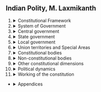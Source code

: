 ## Indian Polity, M. Laxmikanth
1.  <details>
    <summary>Constitutional Framework</summary>
    
    1.  <details>
        <summary>Historical Background</summary>
        
        1.  <details>
            <summary>The Company Rule (1773-1858)</summary>

            -   Regulating Act of 1773
            -   Pitt's India Act of 1784
            -   Charter Act of 1833
            -   Charter Act of 1853
            </details>
        2.  <details><summary>The Crown Rule (1858-1947)         </summary>
            
            -   Government of India Act of 1858
            -   Indian Councils Acts
                -   1861
                -   1892
                -   1909
            -   Government of India Act of 1919
            -   Government of India Act of 1935
            -   Indian Independence Act of 1947    
            </details>
        -   <details><summary>tables</summary>
            
            -   Table 1.1 Interim Government (1946)
            -   Table 1.2 First Cabinet of Free India (1947)   
            </details>
        </details>
    2.  <details><summary>Making of the Constitution</summary>
        
        1.  <details><summary>Demand for a Constituent Assembly</summary>
            
            </details>
        2.  <details><summary>Composition of the Constituent Assembly</summary>
            

            </details>
        3.  <details><summary>Working of the Constituent Assembly</summary>

            -   Objectives Resolution
            -   Changes by the Independence Act
            -   Other Functions Performed           
            </details>
        4.  <details><summary>Committees of the Constituent Assembly</summary>
            
            -   Major Committees
            -   Minor Committees
            -   Drafting Committee
            </details>
        5.  <details><summary>Enactment of the Constitution</summary>
            
            </details>
        6.  <details><summary>Enforcement of the Constitution</summary>
            
            </details>
        7.  <details><summary>Criticism of the Constituent Assembly</summary>
            
            </details>
        8.  <details><summary>Important Facts</summary>
            
            </details>
        -   <details><summary>tables</summary>
            
            -   Table 2.1 Allocation of seats in the Constituent Assembly of India (1946)
            -   Table 2.2 Results of the Elections to the Constituent Assembly (July-August
            1946)
            -   Table 2.3 Community-wise Representation in the Constituent Assembly
            (1946)
            -   Table 2.4 Statewise Membership of the Constituent Assembly of India as on
            December 31, 1947
            -   Table 2.5 Sessions of the Constituent Assembly at a Glance
            </details>   
        </details>
     
    
    3.  <details><summary>Salient Features of the Constitution</summary>
        
        1.  <details><summary>Introduction</summary>
            
            </details>
        8.  <details><summary>Salient Features of the Constitution</summary>
            
            1. Lengthiest Written Constitution
            2. Drawn From Various Sources
            3. Blend of Rigidity and Flexibility
            4. Federal System with Unitary Bias
            5. Parliamentary Form of Government
            6. Synthesis of Parliamentary Sovereignty and       Judicial Supremacy
            7. Integrated and Independent Judiciary
            8. Fundamental Rights
            9. Directive Principles of State Policy
            10. Fundamental Duties
            11. A Secular State
            12. Universal Adult Franchise
            13. Single Citizenship
            14. Independent Bodies
            15. Emergency Provisions
            16. Three-tier Government
            17. Co-operative Societies
            </details>
        8.  <details><summary>Criticism of the                      Constitution</summary>
            
            1. A Borrowed Constitution
            2. A Carbon Copy of the 1935 Act
            3. Un-Indian or Anti-Indian
            4. An Un-Gandhian Constitution
            5. Elephantine Size
            6. Paradise of the Lawyers
            </details>
        -   <details><summary>Tables</summary>
            
            -   Table 3.1 The Constitution of India at a Glance
            -   Table 3.2 Important Articles of the Constitution at a Glance
            -   Table 3.3 Schedules of the Constitution at a Glance
            -   Table 3.4 Sources of the Constitution at a Glance
            </details>                    
        </details>
    4.  <details><summary>Preamble of the Constitution</summary>
        
        1.  <details><summary>Text of the Preamble</summary>
            
            </details>
        8.  <details><summary>Ingredients of the Preamble</summary>
            
            </details>
        8.  <details><summary>Key Words in the Preamble</summary>
            
            1. Sovereign
            2. Socialist
            3. Secular
            4. Democratic
            5. Republic
            6. Justice
            7. Liberty
            8. Equality
            9. Fraternity
            </details>
        8.  <details><summary>Significance of the Preamble</summary>
            
            </details>
        8.  <details><summary>Preamble as Part of the Constitution</summary>
            
            </details>
        8.  <details><summary>Amendability of the Preamble</summary>
            
            </details>            
        -   <details><summary>Tables</summary>
            
            </details>                    
        </details>     
    5.  <details><summary>Union and its Territory</summary>
        
        1.  <details><summary>Union of States</summary>
            
            </details>
        8.  <details><summary>Parliament's Power to Reorganise the States</summary>
            
            </details>
        8.  <details><summary>Evolution of States and Union Territories</summary>
            
            -   Integration of Princely States
            -   Dhar Commission and JVP Committee
            -   Fazl Ali Commission
            -   <details><summary>New States and Union Territories Created After 1956</summary>

                1.  Maharashtra and Gujarat
                2.  Dadra and Nagar Haveli
                3.  Goa, Daman and Diu
                4.  Puducherry
                5.  Nagaland
                6.  Haryana, Chandigarh and Himachal Pradesh
                7.  Manipur, Tripura and Meghalaya
                8.  Sikkim
                9.  Mizoram, Arunachal Pradesh and Goa
                10. Chhattisgarh, Uttarakhand and Jharkhand
                11. Telangana 
                </details>
            -   Change of Names    
            </details>      
        -   <details><summary>Tables</summary>
            
            -   Table 5.1 Territory of India in 1950
            -   Table 5.2 Territory of India in 1956
            -   Table 5.3 Territory of India in 2014 (and upto 2016)
            -   Table 5.4 Articles Related to Union and its Territory at a Glance
            </details>                    
        </details>    
    6.  <details><summary>Citizenship</summary>
        
        1.  <details><summary>Meaning and Significance</summary>
            
            </details>
        8.  <details><summary>Constitutional Provisions</summary>
            
            </details>
        8.  <details><summary>Citizenship Act, 1955</summary>
            
            -   <details><summary>Acquisition of Citizenship</summary>

                1.  By Birth
                2.  By descent
                3.  By registration
                4.  By naturalisation
                5.  By Incorporation of Territory
                6. Special Provisions as to Citizenship of Persons Covered by the Assam Accord
                </details>
            -   <details><summary>Loss of Citizenship</summary>

                1. By Renunciation
                2. By Termination
                3. By Deprivation
                </details>    
            </details>
        8.  <details><summary>Single Citizenship</summary>
            
            </details>
        8.  <details><summary>Overseas Citizenship of India</summary>
            
            1.  Registration of Overseas Citizen of India Cardholder
            2.  Conferment of Rights on Overseas Citizen of India Cardholder
            3.  Renunciation of Overseas Citizen of India Card
            4.  Cancellation of Registration as Overseas Citizen of India Cardholder
            </details>            
        -   <details><summary>Tables</summary>
            
            -   Table 6.1 Comparing NRI, PIO and OCI Cardholder
            -   Table 6.2 Articles Related to Citizenship at a Glance
            -   Table 6.3 Citizenship Act (1955) at a Glance (As Amended Upto 2015)
            -   Table 6.4 Schedules of the Citizenship Act (1955) at a Glance
            </details>                    
        </details>
    7.  <details><summary>Fundamental Rights</summary>
        
        1.  <details><summary>Features of Fundamental Rights</summary>
            
            </details>
        2.  <details><summary>Definition of State</summary>
            
            </details>
        3.  <details><summary>Laws Inconsistent with Fundamental Rights</summary>
            
            </details>
        4.  <details><summary>Right to Equality</summary>
            
            1. Equality before Law and Equal Protection of Laws
                -   Rule of Law
                -   Exceptions to Equality
            2. Prohibition of Discrimination on Certain Grounds
                -   Creamy Layer
            3. Equality of Opportunity in Public Employment
                -   Mandal Commission and Aftermath
            4. Abolition of Untouchability
            5. Abolition of Titles      
            </details>
        5.  <details><summary>Right to Freedom</summary>
            
            1.  <details><summary>Protection of Six Rights</summary>

                1.  Right to freedom of speech and expression.
                2.  Right to assemble peaceably and without arms.
                3.  Right to form associations or unions or co-operative societies.10
                4.  Right to move freely throughout the territory of India.
                5.  Right to reside and settle in any part of the territory of India.
                6.  Right to practice any profession or to carry on any occupation, trade or
                business.
                </details>
            2.  <details><summary>Protection in Respect of Conviction for Offences</summary>

                1.  No ex-post-facto law
                2.  No double jeopardy
                3.  No self-incrimination 
                </details>
            3.  <details><summary>Protection of Life and Personal Liberty</summary>

                </details>
            4.  <details><summary>Right to Education</summary>

                </details>
            5.  <details><summary>Protection Against Arrest and Detention</summary>

                </details>                
            </details>
        6.  <details><summary>Right Against Exploitation</summary>
            
            1.  Prohibition of Traffic in Human Beings and Forced Labour
            2. Prohibition of Employment of Children in Factories, etc.
                -   Child Labour Amendment (2016)
                
            </details>
        7.  <details><summary>Right to Freedom of Religion</summary>
            
            1. Freedom of Conscience and Free Profession, Practice and Propagation of Religion
            2. Freedom to Manage Religious Affairs
            3. Freedom from Taxation for Promotion of a Religion
            4. Freedom from Attending Religious Instruction
            </details>
        8.  <details><summary>Cultural and Educational Rights</summary>
            
            1. Protection of Interests of Minorities
            2. Right of Minorities to Establish and Administer Educational Institutions
            </details>
        6.  <details><summary>Right to Constitutional Remedies</summary>
            
            </details>
        7.  <details><summary>Writs-Types and Scope</summary>
            
            -   Habeas Corpus
            -   Mandamus
            -   Prohibition
            -   Certiorari
            -   Quo-Warranto
            </details>
        8.  <details><summary>Armed Forces and Fundamental Rights</summary>
            
            </details>    
        6.  <details><summary>Martial Law and Fundamental Rights</summary>
            
            </details>
        7.  <details><summary>Effecting Certain Fundamental Rights</summary>
            
            </details>
        8.  <details><summary>Present Position of Right to Property</summary>
            
            </details>
        6.  <details><summary>Exceptions to Fundamental Rights</summary>
            
            1. Saving of Laws Providing for Acquisition of Estates, etc.
            2. Validation of Certain Acts and Regulations
            3. Saving of Laws Giving Effect to Certain Directive Principles
            </details>
        7.  <details><summary>Criticism of Fundamental Rights</summary>
            
            1. Excessive Limitations
            2. No Social and Economic Rights
            3. No Clarity
            4. No Permanency
            5. Suspension During Emergency
            6. Expensive Remedy
            7. Preventive Detention
            8. No Consistent Philosophy
            </details>
        8.  <details><summary>Significance of Fundamental Rights</summary>
            
            </details>
        8.  <details><summary>Rights Outside Part III</summary>
            
            </details>        
        -   <details><summary>Tables</summary>
            
            -   Table 7.1 Fundamental Rights at a Glance
            -   Table 7.2 Fundamental Rights (FR) of Foreigners
            -   Table 7.3 Martial Law Vs National Emergency
            -   Table 7.4 Articles Related to Fundamental Rights at a Glance
            </details>   
        </details>

    8.  <details><summary>Directive Principles of State Policy</summary>
        
        1.  <details><summary>Features of the Directive Principles</summary>
            
            </details>
        2.  <details><summary>Classification of the Directive Principles</summary>
            
            -   Socialistic Principles
            -   Gandhian Principles
            -   Liberal–Intellectual Principles
            </details>
        3.  <details><summary>New Directive Principles</summary>
            
            </details>
        4.  <details><summary>Sanction Behind Directive Principles</summary>
            
            </details>
        5.  <details><summary>Criticism of the Directive Principles</summary>
            
            1. No Legal Force
            2. Illogically Arranged
            3. Conservative
            4. Constitutional Conflict
            </details>
        6.  <details><summary>Utility of Directive Principles</summary>
            
            </details>
        7.  <details><summary>Conflict Between Fundamental Rights and Directive Principles</summary>
            
            </details>
        8.  <details><summary>Implementation of Directive Principles</summary>
            
            </details>
        9.  <details><summary>Directives Outside Part IV</summary>
            
            1. Claims of SCs and STs to Services
            2. Instruction in mother tongue
            3. Development of the Hindi Language
            </details>     
        -   <details><summary>Tables</summary>
            
            -   Table 8.1 Distinction Between Fundamental Rights and Directive Principles
            -   Table 8.2 Articles Related to Directive Principles of State Policy at a Glance
            </details>   
        </details>
    9.  <details><summary>Fundamental Duties</summary>
        
        1.  <details><summary>Swaran Singh Committee Recommendations</summary>
            
            </details>
        2.  <details><summary>List of Fundamental Duties</summary>
            
            </details>
        3.  <details><summary>Features of the Fundamental Duties</summary>
            
            </details>
        4.  <details><summary>Criticism of Fundamental Duties</summary>
            
            </details>
        5.  <details><summary>Significance of Fundamental Duties</summary>
            
            </details>
        6.  <details><summary>Verma Committee Observations</summary>
            
            </details>        
        -   <details><summary>tables</summary>
            
            </details>   
        </details>    
    10. <details><summary>Amendment of the Constitution</summary>
        
        1.  <details><summary>Procedure for Amendment</summary>
            
            </details>
        2.  <details><summary>Types of Amendments</summary>
            
            -   By Simple Majority of Parliament
            -   By Special Majority of Parliament
            -   By Special Majority of Parliament and Consent of States    
            </details>
        3.  <details><summary>Criticism of the Amendment Procedure</summary>
            
            </details>       
        -   <details><summary>tables</summary>
            
            </details>   
        </details>
    11. <details><summary>Basic Structure of the Constitution</summary>
        
        1.  <details><summary>Emergence of the Basic Structure</summary>
            
            </details>
        2.  <details><summary>Elements of the Basic Structure</summary>
            
            </details>        
        -   <details><summary>Tables</summary>
            
            -   Table 11.1 Evolution of the Basic Structure of the Constitution
            </details>   
        </details>
    </details>
2.  <details><summary>System of Government</summary>        
    
    12. <details><summary>Parliamentary System</summary>
        
        1.  <details><summary>Features of Parliamentary Government</summary>
            
            1. Nominal and Real Executives
            2. Majority Party Rule
            3. Collective Responsibility
            4. Political Homogeneity
            5. Double Membership
            6. Leadership of the Prime Minister
            7. Dissolution of the Lower House
            8. Secrecy
            </details>
        2.  <details><summary>Features of Presidential Government</summary>
            
            </details>
        3.  <details><summary>Merits of the Parliamentary System</summary>
            
            1. Harmony Between Legislature and Executive
            2. Responsible Government
            3. Prevents Despotism
            4. Ready Alternative Government
            5. Wide Representation
            </details>
        4.  <details><summary>Demerits of the Parliamentary System</summary>
            
            1. Unstable Government
            2. No Continuity of Policies
            3. Dictatorship of the Cabinet
            4. Against Separation of Powers
            5. Government by Amateurs
            </details>
        5.  <details><summary>Reasons for Adopting Parliamentary System</summary>
            
            1. Familiarity with the System
            2. Preference to More Responsibility
            3. Need to Avoid Legislative—Executive Conflicts
            4. Nature of Indian Society
            </details>
        6.  <details><summary>Distinction between Indian and British Models</summary>
            
            </details>        
        -   <details><summary>Tables</summary>
            
            -   Table 12.1 Comparing Parliamentary and Presidential Systems
            </details>   
        </details>
    13. <details><summary>Federal System</summary>
        
        1.  <details><summary>Federal Features of the Constitution</summary>
            
            1. Dual Polity
            2. Written Constitution
            3. Division of Powers
            4. Supremacy of the Constitution
            5. Rigid Constitution
            6. Independent Judiciary
            7. Bicameralism
            </details>
        2.  <details><summary>Unitary Features of the Constitution</summary>
            
            1. Strong Centre
            2. States Not Indestructible
            3. Single Constitution
            4. Flexibility of the Constitution
            5. No Equality of State Representation
            6. Emergency Provisions
            7. Single Citizenship
            8. Integrated Judiciary
            9. All-India Services
            10. Integrated Audit Machinery
            11. Parliament’s Authority Over State List
            12. Appointment of Governor
            13. Integrated Election Machinery
            14. Veto Over State Bills
            </details>
        3.  <details><summary>Critical Evaluation of the Federal System</summary>
            
            </details>      
        -   <details><summary>Tables</summary>
            
            -   Table 13.1 Comparing Features of Federal and Unitary Governments
            </details>   
        </details>
    14. <details><summary>Centre-State Relations</summary>
        
        1.  <details><summary>Legislative Relations</summary>
            
            1. Territorial Extent of Central and State Legislation
            2. Distribution of Legislative Subjects
            3.  <details><summary>Parliamentary Legislation         in the State Field</summary>

                -   When Rajya Sabha Passes a Resolution
                -   During a National Emergency
                -   When States Make a Request
                -   To Implement International Agreements
                -   During President’s Rule
                </details>
            4. Centre’s Control Over State Legislation
            </details>
        2.  <details><summary>Administrative                        Relations</summary>
            
            -   Distribution of Executive Powers
            -   Obligation of States and the Centre
            -   Centre’s Directions to the States
            -   Mutual Delegation of Functions
            -   Cooperation Between the Centre and States
            -   All-India Services
            -   Public Service Commissions
            -   Integrated Judicial System
            -   Relations During Emergencies
            -   Other Provisions
            -   Extra-Constitutional Devices
            </details>
        3.  <details><summary>Financial Relations</summary>
            
            -   Allocation of Taxing Powers
            -   <details><summary>Distribution of Tax               Revenues</summary>

                1.  Taxes Levied by the Centre but Collected and Appropriated by the States (Article 268)
                2.  Service Tax Levied by the Centre but Collected and Appropriated by the Centre and the States (Article 268-A)
                3.  Taxes Levied and Collected by the Centre but Assigned to the States (Article 269)
                4.  Taxes Levied and Collected by the Centre but Distributed between the Centre and the States (Article 270)
                5.  Surcharge on Certain Taxes and Duties for Purposes of the Centre (Article 271)
                6.  Taxes Levied and Collected and Retained by the States

                </details>
            -   Distribution of Non-tax Revenues
                -   Centre
                -   States    
            -   Grants-in-Aid to the States
                -   Statutory Grants
                -   Discretionary Grants
                -   Other Grants
            -   Finance Commission 
            -   Protection of the States’ Interest
            -   Borrowing by the Centre and the States
            -   <details><summary>Inter-Governmental Tax            Immunities</summary>

                -   Exemption of Central Property from State Taxation
                -   Exemption of State Property or Income from Central Taxation
                </details>
            -   Effects of Emergencies
                -   National Emergency
                -   Financial Emergency             
                    
            </details>
        4.  <details><summary>Trends in Centre-State Relations</summary>
            
            -   Tension Areas in Centre-State Relations
            -   Administrative Reforms Commission
            -   Rajamannar Committee
            -   Anandpur Sahib Resolution
            -   West Bengal Memorandum
            -   Sarkaria Commission
            -   Punchhi Commission
            </details>        
        -   <details><summary>Tables</summary>
            
            -   Table 14.1 Articles Related to Centre-State Legislative Relations at a Glance
            -   Table 14.2 Articles Related to Centre-State Administrative Relations at a Glance
            -   Table 14.3 Articles Related to Centre-State Financial Relations at a Glance
            </details>   
        </details>
    15. <details><summary>Inter-State Relations</summary>
        
        1.  <details><summary>Inter-state Water Disputes</summary>
            
            </details>
        2.  <details><summary>Inter-State Councils</summary>
            
            -   Establishment of Inter-State Council
            </details>
        3.  <details><summary>Public Acts, Records and Judicial Proceedings</summary>
            
            </details>
        4.  <details><summary>Inter-State Trade and Commerce</summary>
            
            </details>
        5.  <details><summary>Zonal Councils</summary>
            
            -   North-Eastern Council
            </details>        
        -   <details><summary>Tables</summary>
            
            -   Table 15.1 Inter-State Water Dispute Tribunals Set-up So Far
            -   Table 15.3 Articles Related to Inter-State Relations at a Glance
            -   Table 15.2 Zonal Councils at a Glance
            </details>   
        </details>
    16. <details><summary>Emergency Provisions</summary>
        
        1.  <details><summary>National Emergency</summary>
            
            -   Grounds of Declaration
            -   Parliamentry Approval and Duration
            -   Revocation of Proclamation
            -   <details><summary>Effects of National               Emergency</summary>
                
                1. Effect on the Centre–state relations
                    -   Executive
                    -   Legislative
                    -   Financial
                2. Effect on the life of the Lok Sabha and State assembly
                3. Effect on the Fundamental Rights
                    -   Suspension of Fundamental Rights under Article 19
                    -   Suspension of other Fundamental Rights
                    -   Distinction Between Articles 358 and 359
                </details>
            -   Declarations Made So Far    
            </details>
        2.  <details><summary>President's Rule</summary>
            
            -   Grounds of Imposition
            -   Parliamentary Approval and Duration
            -   Consequences of President’s Rule
            -   Use of Article 356
            -   Scope of Judicial Review
            -   Cases of Proper and Improper Use
            </details>
        3.  <details><summary>Financial Emergency</summary>
            
            -   Grounds of Declaration
            -   Parliamentary Approval and Duration
            -   Effects of Financial Emergency

            </details>
        4.  <details><summary>Criticism of the Emergency            Provisions</summary>
            
            </details>       
        -   <details><summary>Tables</summary>
            
            -   Table 16.1 Comparing National Emergency and President's Rule
            -   Table 16.2 Imposition of President's Rule (1951-2016)
            -   Table 16.3 Articles Related to Emergency Provisions at a Glance
            </details>   
        </details>
    </details>
3.  <details><summary>Central government</summary>        
    
    17. <details><summary>President</summary>
        
        1.  <details><summary>Election of the President</summary>
            
            </details>
        2.  <details><summary>Qualifications, Oath and Conditions</summary>
            
            </details>
        3.  <details><summary>Term, Impeachment and Vacancy</summary>
            
            </details>
        4.  <details><summary>Powers and Functions of the President</summary>
            
            1. Executive powers
            2. Legislative powers
            3. Financial powers
            4. Judicial powers
            5. Diplomatic powers
            6. Military powers
            7. Emergency powers
            </details>
        5.  <details><summary>Veto Power of the President</summary>
            
            1. Absolute veto
            2. Suspensive veto
            3. Pocket veto
            4. Presidential Veto over State Legislation
            </details>
        6.  <details><summary>Ordinance-making Power of the President</summary>
            
            </details>
        7.  <details><summary>Pardoning Power of the President</summary>
            
            1. Pardon
            2. Commutation
            3. Remission
            4. Respite
            5. Reprieve
            </details>
        8.  <details><summary>Constitutional Position of the President</summary>
            
            </details>       
        -   <details><summary>Tables</summary>
            
            -   Table 17.1 Elections of the Presidents (1952-2012)
            -   Table 17.2 Veto Power of the President At a Glance
            -   Table 17.3 Articles Related to President at a Glance
            </details>   
        </details>
    18. <details><summary>Vice-President</summary>
        
        1.  <details><summary>Election</summary>
            
            </details>
        2.  <details><summary>Qualifications</summary>
            
            </details>
        3.  <details><summary>Oath or Affirmation</summary>
            
            </details>
        4.  <details><summary>Conditions of Office</summary>
            
            </details>
        5.  <details><summary>Term of Office</summary>
            
            </details>
        6.  <details><summary>Vacancy in Office</summary>
            
            </details>
        7.  <details><summary>Election Disputes</summary>
            
            </details>
        8.  <details><summary>Powers and Functions</summary>
            
            </details>
        9.  <details><summary>Indian and American Vice-Presidents Compared</summary>
            
            </details>
        10. <details><summary>Emoluments</summary>
            
            </details>        
        -   <details><summary>Tables</summary>
            
            -   Table 18.1 Elections of the Vice-Presidents (1952-2012)
            -   Table 18.2 Articles Related to Vice-President at a Glance
            </details>   
        </details>
    19. <details><summary>Prime Minister</summary>
        
        1.  <details><summary>Appointment of the Prime Minister</summary>
            
            </details>
        2.  <details><summary>Oath, Term and Salary</summary>
            
            </details>
        3.  <details><summary>Powers and Functions of the Prime Minister</summary>
            
            -   In Relation to Council of Ministers
            -   In Relation to the President
            -   In Relation to Parliament
            -   Other Powers & Functions
            </details>
        4.  <details><summary>Role Descriptions</summary>
            
            </details>
        5.  <details><summary>Relationship with the President</summary>
            
            1. Article 74
            2. Article 75
            3. Article 78
            </details>
        6.  <details><summary>Chief Ministers who became Prime Ministers</summary>
            
            </details>       
        -   <details><summary>Tables</summary>
            
            -   Table 19.1 Articles Related to Prime Minister at a Glance
            </details>   
        </details>
    20. <details><summary>Central Council of Ministers</summary>
        
        1.  <details><summary>Constitutional Provisions</summary>
            
            1.  Article 74—Council of Ministers to aid and advise President
            2.  Article 75—Other Provisions as to Ministers
            3.  Article 77—Conduct of Business of the Government of India
            4.  Article 78—Duties of Prime Minister
            4.  Article 88—Rights of Ministers as Respects the Houses
            </details>
        2.  <details><summary>Nature of Advice by Ministers</summary>
            
            </details>
        3.  <details><summary>Appointment of Ministers</summary>
            
            </details>
        4.  <details><summary>Oath and Salary of Ministers</summary>
            
            </details>
        5.  <details><summary>Responsibility of Ministers</summary>
            
            -   Collective Responsibility
            -   Individual Responsibility
            -   No Legal Responsibility
            </details>
        6.  <details><summary>Composition of the Council of Ministers</summary>
            
            </details>
        7.  <details><summary>Council of Ministers Vs Cabinet</summary>
            
            </details>
        8.  <details><summary>Role of Cabinet</summary>
            
            </details>
        9.  <details><summary>Role Descriptions</summary>
            
            </details>
        10. <details><summary>Kitchen Cabinet</summary>
            
            </details>        
        -   <details><summary>Tables</summary>
            
            -   Table 20.1 Distinction Between Council of Ministers and Cabinet
            -   Table 20.2 Articles Related to Central Council of Ministers at a Glance
            </details>   
        </details>
    21. <details><summary>Cabinet Committees</summary>
        
        1.  <details><summary>Features of Cabinet Committees</summary>
            
            </details>
        2.  <details><summary>List of Cabinet Committees</summary>
            
            </details>
        3.  <details><summary>Functions of Cabinet Committees</summary>
            
            </details>
        4.  <details><summary>Groups of Ministers</summary>
            
            </details>
        5.  <details><summary>Abolition of GoMs and EGoMs</summary>
            
            </details>
        6.  <details><summary>Informal GoMs Formed</summary>
            
            </details>       
        -   <details><summary>tables</summary>
            
            </details>   
        </details>
    22. <details><summary>Parliament</summary>
        
        1.  <details><summary>Organisation of Parliament</summary>
            
            </details>
        2.  <details><summary>Composition of the Two Houses</summary>
            
            -   <details><summary>Composition of Rajya              Sabha</summary>

                1. Representation of States
                2. Representation of Union Territories
                3. Nominated Members
                </details>
            -   <details><summary>Composition of Lok              Sabha</summary>

                1. Representation of States
                2. Representation of Union Territories
                3. Nominated Members
                </details>    
            </details>
        3.  <details><summary>System of Elections to Lok Sabha</summary>
            
            -   Territorial Constituencies
            -   Readjustment after each Census
            -   Reservation of Seats for SCs and STs
            -   Proportional Representation not Adopted
            </details>
        4.  <details><summary>Duration of Two Houses</summary>
            
            -   Duration of Rajya Sabha
            -   Duration of Lok Sabha
            </details>
        5.  <details><summary>Membership of Parliament</summary>
            
            -   Qualifications
            -   Disqualifications
                -   Disqualification on Ground of Defection
            -   <details><summary>Vacating of seats</summary>

                1. Double Membership
                2. Disqualification
                3. Resignation
                4. Absence
                5. Other cases
                </details>
            -   Oath or Affirmation
            -   Salaries and Allowances          
            </details>
        6.  <details><summary>Presiding Officers of Parliament</summary>
            
            1.  <details><summary>Speaker of Lok                    Sabha</summary>

                -   Election and Tenure
                -   Role, Powers and Functions
                -   Independence and Impartiality
                </details>
            2.  Deputy Speaker of Lok Sabha
            3.  Panel of Chairpersons of Lok Sabha
            4.  Speaker Pro Tem
            5.  Chairman of Rajya Sabha
            6.  Deputy Chairman of Rajya Sabha
            7.  Panel of Vice-Chairpersons of Rajya Sabha
            8.  Secretariat of Parliament
            </details>
        7.  <details><summary>Leaders in Parliament</summary>
            
            -   Leader of the House
            -   Leader of the Opposition
            -   Whip
            </details>
        8.  <details><summary>Sessions of Parliament</summary>
            
            -   Summoning
            -   Adjournment
            -   Adjournment Sine Die
            -   Prorogation
            -   Dissolution
            -   Quorum
            -   Voting in House
            -   Language in Parliament
            -   Rights of Ministers and Attorney General
            -   Lame-duck Session
            </details>
        9.  <details><summary>Devices of Parliamentary Proceedings</summary>
            
            -   Question Hour
            -   Zero Hour
            -   <details><summary>Motions</summary>

                -   Closure Motion
                -   Privilege Motion
                -   Calling Attention Motion
                -   Adjournment Motion
                -   No-Confidence Motion
                -   Censure Motion
                -   Motion of Thanks
                -   No-Day-Yet-Named Motion
                </details>
            -   Point of Order 
            -   Half-an-Hour Discussion    
            -   Short Duration Discussion
            -   Special Mention
            -   Resolutions
            -   Youth Parliament
            </details>
        10. <details><summary>Legislative Procedure in Parliament</summary>
            
            -   Ordinary bills
            -   Money bills
            -   Financial bills
            -   Constitution amendment bills
            </details>
        11. <details><summary>Joint Sitting of Two Houses</summary>
            
            </details>
        12. <details><summary>Budget in Parliament</summary>
            
            -   Constitutional Provisions
            -   Charged Expenditure
            -   <details><summary>Stages in                         Enactment</summary>
                
                </details>
            </details>
        13. <details><summary>Multifunctional Role of Parliament</summary>
            
            </details>
        14. <details><summary>Ineffectiveness of Parliamentary Control</summary>
            
            </details>
        15. <details><summary>Position of Rajya Sabha</summary>
            
            </details>
        16. <details><summary>Parliamentary Privileges</summary>
            
            </details>
        17. <details><summary>Sovereignty of Parliament</summary>
            
            </details>                    
        -   <details><summary>Tables</summary>
            
            -   Table 22.1 Adjournment vs Prorogation
            -   Table 22.2 Censure Motion vs No Confidence Motion
            -   Table 22.3 Public Bill vs Private Bill
            -   Table 22.4 Ordinary Bill Vs Money Bill
            -   Table 22.5 Allocation of Seats in Parliament
            -   Table 22.6 Seats Reserved for SCs and STs in the Lok Sabha
            -   Table 22.7 Durations of the Lok Sabha (from First Lok Sabha to Present Lok
            Sabha)
            -   Table 22.8 Speakers of the Lok Sabha (from First Lok Sabha to Present Lok
            Sabha)
            -   Table 22.9 Articles Related to Parliament at a Glance
            </details>   
        </details>
    23. <details><summary>Parliamentary Committees</summary>
        
        1.  <details><summary>Meaning</summary>
            
            </details>
        2.  <details><summary>Classification</summary>
            
            </details>
        3.  <details><summary>Financial Committees</summary>
            
            </details>
        4.  <details><summary>Departmental Standing Committees</summary>
            
            </details>
        5.  <details><summary>Committees to Inquire</summary>
            
            </details>
        6.  <details><summary>Committees to Scrutinise and Control</summary>
            
            </details>
        7.  <details><summary>Committees Relating to the Day-to-Day Business of the House</summary>
            
            </details>
        8.  <details><summary>House-Keeping Committees</summary>
            
            </details>
        9.  <details><summary>Consultative Committees</summary>
            
            </details>       
        -   <details><summary>Tables</summary>
            
            -   Table 23.1 Departmental Standing Committees
            </details>   
        </details>
    24. <details><summary>Parliamentary Forums</summary>
        
        1.  <details><summary>Establishment of Forums</summary>
            
            </details>
        2.  <details><summary>Objectives of the Forums</summary>
            
            </details>
        3.  <details><summary>Composition of the Forums</summary>
            
            </details>       
        -   <details><summary>tables</summary>
            
            </details>   
        </details>
    25. <details><summary>Parliamentary Group</summary>
        
        1.  <details><summary>Rationale of the Group</summary>
            
            </details>
        2.  <details><summary>Composition of the Group</summary>
            
            </details>
        3.  <details><summary>Objectives of the Group</summary>
            
            </details>
        4.  <details><summary>Functions of the Group</summary>
            
            </details>
        5.  <details><summary>The Group and IPU</summary>
            
            </details>
        6.  <details><summary>The Group and CPA</summary>
            
            </details>       
        -   <details><summary>tables</summary>
            
            </details>   
        </details>
    26. <details><summary>Supreme Court</summary>
        
        1.  <details><summary>Organisation of Supreme Court</summary>
            
            </details>
        2.  <details><summary>Seat of Supreme Court</summary>
            
            </details>
        3.  <details><summary>Procedure of the Court</summary>
            
            </details>
        4.  <details><summary>Independence of Supreme Court</summary>
            
            </details>
        5.  <details><summary>Jurisdiction and Powers of Supreme Court</summary>
            
            </details>
        6.  <details><summary>Supreme Court Advocates</summary>
            
            </details>       
        -   <details><summary>Tables</summary>
            
            -   Table 26.1 Comparing Indian and American Supreme Courts
            -   Table 26.2 Articles Related to Supreme Court at a Glance
            </details>   
        </details>                                                                    
    27. <details><summary>Judicial Review</summary>
        
        1.  <details><summary>Meaning of Judicial Review</summary>
            
            </details>
        2.  <details><summary>Importance of Judicial Review</summary>
            
            </details>
        3.  <details><summary>Constitutional Provisions for Judicial Review</summary>
            
            </details>
        4.  <details><summary>Scope of Judicial Review</summary>
            
            </details>
        5.  <details><summary>Judicial Review of the Ninth Schedule</summary>
            
            </details>       
        -   <details><summary>Tables</summary>
            
            -   Table 27.1 Number of Acts and Regulations Included in the Ninth Schedule
            </details>   
        </details>
    28. <details><summary>Judicial Activism</summary>
        
        1.  <details><summary>Meaning of Judicial Activism</summary>
            
            </details>
        2.  <details><summary>Justification of Judicial Activism</summary>
            
            </details>
        3.  <details><summary>Activators of Judicial Activism</summary>
            
            </details>
        4.  <details><summary>Apprehensions of Judicial Activism</summary>
            
            </details>
        5.  <details><summary>Judicial Activism vs. Judicial Restraint</summary>
            
            </details>       
        -   <details><summary>Tables</summary>
            
            </details>   
        </details>
    29. <details><summary>Public Interest Litigation</summary>
        
        1.  <details><summary>Meaning of PIL</summary>
            
            </details>
        2.  <details><summary>Features of PIL</summary>
            
            </details>
        3.  <details><summary>Scope of PIL</summary>
            
            </details>
        4.  <details><summary>Principles of PIL</summary>
            
            </details>
        5.  <details><summary>Guidelines for Admitting PIL</summary>
            
            </details>      
        -   <details><summary>Tables</summary>
            
            </details>   
        </details>
    </details>
4.  <details><summary>State government</summary>

    30. <details><summary>Governor</summary>
        
        1.  <details><summary>Appointment of Governor</summary>
            
            </details>
        2.  <details><summary>Conditions of Governor's Office</summary>
            
            </details>
        3.  <details><summary>Term of Governor's Office</summary>
            
            </details>
        4.  <details><summary>Powers and Functions of Governor</summary>
            
            </details>
        5.  <details><summary>Constitutional Position of Governor</summary>
            
            </details>       
        -   <details><summary>Tables</summary>
            
            -   Table 30.1 Comparing Veto Powers of President and Governor
            -   Table 30.2 Comparing Ordinance-Making Power of President and Governor
            -   Table 30.3 Comparing Pardoning Powers of President and Governor
            -   Table 30.4 Articles Related to Governor at a Glance
            </details>   
        </details>
    31. <details><summary>Chief Minister</summary>
        
        1.  <details><summary>Appointment of Chief Minister</summary>
            
            </details>
        2.  <details><summary>Oath, Term and Salary</summary>
            
            </details>
        3.  <details><summary>Powers and Functions of Chief Minister</summary>
            
            </details>
        4.  <details><summary>Relationship with the Governor</summary>
            
            </details>     
        -   <details><summary>Tables</summary>
            
            -   Table 31.1 Articles Related to Chief Minister at a Glance
            </details>   
        </details>
    32. <details><summary>State Council of Ministers</summary>
        
        1.  <details><summary>Constitutional Provisions</summary>
            
            </details>
        2.  <details><summary>Nature of Advice by Ministers</summary>
            
            </details>
        3.  <details><summary>Appointment of Ministers</summary>
            
            </details>
        4.  <details><summary>Oath and Salary of Ministers</summary>
            
            </details>
        5.  <details><summary>Responsibility of Ministers</summary>
            
            </details>
        6.  <details><summary>Composition of the Council of Ministers</summary>
            
            </details>
        7.  <details><summary>Cabinet</summary>
            
            </details>     
        -   <details><summary>Tables</summary>
            
            -   Table 32.1 Articles Related to State Council of Ministers at a Glance
            </details>   
        </details>
    33. <details><summary>State Legislature</summary>
        
        1.  <details><summary>Organisation of State Legislature</summary>
            
            </details>
        2.  <details><summary>Composition of Two Houses</summary>
            
            </details>
        3.  <details><summary>Duration of Two Houses</summary>
            
            </details>
        4.  <details><summary>Membership of State Legislature</summary>
            
            </details>
        5.  <details><summary>Presiding Officers of State Legislature</summary>
            
            </details>
        6.  <details><summary>Sessions of State Legislature</summary>
            
            </details>
        7.  <details><summary>Legislative Procedure in State Legislature</summary>
            
            </details>
        8.  <details><summary>Position of Legislative Council</summary>
            
            </details>
        9.  <details><summary>Privileges of State Legislature</summary>
            
            </details>       
        -   <details><summary>Tables</summary>
            
            -   Table 33.1 Comparing Legislative Procedure in the Parliament and State Legislature
            -   Table 33.2 Strength of State Legislatures
            -   Table 33.3 Seats Reserved for SCs and STs in the Legislative Assemblies
            -   Table 33.4 Articles Related to State Legislature at a Glance
            </details>   
        </details>
    34. <details><summary>High Court</summary>
        
        1.  <details><summary>Organisation of High Court</summary>
            
            </details>
        2.  <details><summary>Independence of High Court</summary>
            
            </details>
        3.  <details><summary>Jurisdiction and Powers of High Court</summary>
            
            </details>       
        -   <details><summary>Tables</summary>
            
            -   Table 34.1 Name and Jurisdiction of High Courts
            -   Table 34.2 Articles Related to High Courts at a Glance
            </details>   
        </details>
    35. <details><summary>Subordinate Courts</summary>
        
        1.  <details><summary>Constitutional Provisions</summary>
            
            </details>
        2.  <details><summary>Structure and Jurisdiction</summary>
            
            </details>
        3.  <details><summary>National Legal Services Authority</summary>
            
            </details>
        4.  <details><summary>Lok Adalats</summary>
            
            </details>
        5.  <details><summary>Permanent Lok Adalats</summary>
            
            </details>
        6.  <details><summary>Family Courts</summary>
            
            </details>
        7.  <details><summary>Gram Nyayalayas</summary>
            
            </details>       
        -   <details><summary>Tables</summary>
            
            -   Table 35.1 Establishment of Family Courts (2016)
            -   Table 35.2 Establishment of Gram Nyayalayas (2016)
            -   Table 35.3 Articles Related to Subordinate Courts at a Glance
            </details>   
        </details>
    36. <details><summary>Special Status of Jammu & Kashmir</summary>
        
        1.  <details><summary>Accession of J&K to India</summary>
            
            </details>
        2.  <details><summary>Present Relationship Between J&K and India</summary>
            
            </details>
        3.  <details><summary>Features of J&K Constitution</summary>
            
            </details>
        4.  <details><summary>J&K Autonomy Resolution Rejected</summary>
            
            </details>
        5.  <details><summary>Group of Interlocutors for J & K</summary>
            
            </details>       
        -   <details><summary>Tables</summary>
            
            -   Table 36.1 The Constitution of Jammu and Kashmir at a Glance
            -   Table 36.2 Schedules of the J & K Constitution at a Glance
            </details>   
        </details>
    37. <details><summary>Special Provisions for Some States</summary>
        
        1.  <details><summary>Maharashtra and Gujarat</summary>
            
            </details>
        2.  <details><summary>Nagaland</summary>
            
            </details>
        3.  <details><summary>Assam and Manipur</summary>
            
            </details>
        4.  <details><summary>Andhra Pradesh or Telangana</summary>
            
            </details>
        5.  <details><summary>Sikkim</summary>
            
            </details>
        6.  <details><summary>Mizoram</summary>
            
            </details>
        7.  <details><summary>Arunachal Pradesh and Goa</summary>
            
            </details>
        8.  <details><summary>Karnataka</summary>
            
            </details>       
        -   <details><summary>Tables</summary>
            
            -   Table 37.1 Articles Related to Special Provisions for some States at a Glance
            </details>   
        </details>
    </details>
5.  <details><summary>Local government</summary>

    38. <details><summary>Panchayati Raj</summary>
        
        1.  <details><summary>Evolution of Panchayati Raj</summary>
            
            </details>
        2.  <details><summary>73rd Amendment Act of 1992</summary>
            
            </details>
        3.  <details><summary>Compulsory and Voluntary Provisions</summary>
            
            </details>
        4.  <details><summary>PESA Act of 1996 (Extension Act)</summary>
            
            </details>
        5.  <details><summary>Finances of Panchayati Raj</summary>
            
            </details>
        6.  <details><summary>Reasons for Ineffective Performance</summary>
            
            </details>      
        -   <details><summary>Tables</summary>
            
            -   Table 38.1 Study Teams and Committees on Panchayati Raj
            -   Table 38.2 Articles Related to Panchayats at a Glance
            -   Table 38.3 Name and Number of Panchayats (2010)
            -   Table 38.4 Milestones in the Evolution of Panchayati Raj
            -   Table 38.5 Committees Related to Panchayati Raj (After
            Constitutionalisation)
            </details>   
        </details>
    39. <details><summary>Municipalities</summary>
        
        1.  <details><summary>Evolution of Urban Bodies</summary>
            
            </details>
        2.  <details><summary>74th Amendment Act of 1992</summary>
            
            </details>
        3.  <details><summary>Types of Urban Governments</summary>
            
            </details>
        4.  <details><summary>Municipal Personnel</summary>
            
            </details>
        5.  <details><summary>Municipal Revenue</summary>
            
            </details>
        6.  <details><summary>Central Council of Local Government</summary>
            
            </details>      
        -   <details><summary>Tables</summary>
            
            -   Table 39.1 Committees and Commissions on Urban Local Governments
            -   Table 39.2 Classification of Cantonment Boards
            -   Table 39.3 Articles Related to Municipalities at a Glance
            -   Table 39.4 Name and Number of Municipalities (2010)
            </details>   
        </details>
    </details>

6.  <details><summary>Union territories and Special Areas</summary>
    
    40. <details><summary>Union Territories</summary>
        
        1.  <details><summary>Creation of Union Territories</summary>
            
            </details>
        2.  <details><summary>Administration of Union Territories</summary>
            
            </details>
        3.  <details><summary>Special Provisions for Delhi</summary>
            
            </details>
        4.  <details><summary>Advisory Committees of Union Territories</summary>
            
            </details>       
        -   <details><summary>Tables</summary>
            
            -   Table 40.1 Administrative System of Union Territories at a Glance
            -   Table 40.2 Comparing States and Union Territories
            -   Table 40.3 Articles Related to Union Territories at a Glance
            </details>   
        </details>
    41. <details><summary>Scheduled and Tribal Areas</summary>
        
        1.  <details><summary>Administration of Scheduled Areas</summary>
            
            </details>
        2.  <details><summary>Administration of Tribal Areas</summary>
            
            </details>       
        -   <details><summary>Tables</summary>
            
            -   Table 41.1 Tribal Areas at a Glance (2016)
            -   Table 41.2 Articles Related to Scheduled and Tribal Areas at a Glance
            -   Table 41.3 Orders Relating to Scheduled Areas (2016)
            </details>   
        </details>
    </details>

7.  <details><summary>Constitutional bodies</summary> 

    42. <details><summary>Election Commission</summary>
        
        1.  <details><summary>Composition</summary>
            
            </details>
        2.  <details><summary>Independence</summary>
            
            </details>
        3.  <details><summary>Powers and Functions</summary>
            
            </details>
        4.  <details><summary>Vision, Mission and Principles</summary>
            
            </details>     
        -   <details><summary>Tables</summary>
            
            </details>   
        </details>
    43. <details><summary>Union Public Service Commission</summary>
        
        1.  <details><summary>Composition</summary>
            
            </details>
        2.  <details><summary>Removal</summary>
            
            </details>
        3.  <details><summary>Independence</summary>
            
            </details>
        4.  <details><summary>Functions</summary>
            
            </details>
        5.  <details><summary>Limitations</summary>
            
            </details>
        6.  <details><summary>Role</summary>
            
            </details>     
        -   <details><summary>Tables</summary>
            
            -   Table 43.1 Articles Related to UPSC at a Glance
            </details>   
        </details>
    44. <details><summary>State Public Service Commission</summary>
        
        1.  <details><summary>Composition</summary>
            
            </details>
        2.  <details><summary>Removal</summary>
            
            </details>
        3.  <details><summary>Independence</summary>
            
            </details>
        4.  <details><summary>Functions</summary>
            
            </details>
        5.  <details><summary>Limitations</summary>
            
            </details>
        6.  <details><summary>Role</summary>
            
            </details>
        7.  <details><summary>Joint State Public Service Commission</summary>
            
            </details>       
        -   <details><summary>Tables</summary>
            
            -   Table 44.1 Articles Related to SPSC at a Glance
            </details>   
        </details>
    45. <details><summary>Finance Commission</summary>
        
        1.  <details><summary>Composition</summary>
            
            </details>
        2.  <details><summary>Functions</summary>
            
            </details>
        3.  <details><summary>Advisory Role</summary>
            
            </details>      
        -   <details><summary>Tables</summary>
            
            -   Table 45.1 Finance Commissions Appointed so far
            -   Table 45.2 Articles Related to Finance Commission at a Glance
            </details>   
        </details>
    46. <details><summary>National Commission for SCs</summary>
        
        1.  <details><summary>Evolution of the Commission</summary>
            
            </details>
        2.  <details><summary>Functions of the Commission</summary>
            
            </details>
        3.  <details><summary>Report of the Commission</summary>
            
            </details>
        4.  <details><summary>Powers of the Commission</summary>
            
            </details>      
        -   <details><summary>Tables</summary>
            
            </details>   
        </details>
    47. <details><summary>National Commission for STs</summary>
        
        1.  <details><summary>Separate Commission for STs</summary>
            
            </details>
        2.  <details><summary>Functions of the Commission</summary>
            
            </details>
        3.  <details><summary>Other Functions of the Commission</summary>
            
            </details>
        4.  <details><summary>Report of the Commission</summary>
            
            </details>
        5.  <details><summary>Powers of the Commission</summary>
            
            </details>      
        -   <details><summary>Tables</summary>
            
            </details>   
        </details>
    48. <details><summary>Special Officer for Linguistic Minorities</summary>
        
        1.  <details><summary>Constitutional Provisions</summary>
            
            </details>
        2.  <details><summary>Commissioner for Linguistic Minorities</summary>
            
            </details>
        3.  <details><summary>Role of the Commissioner</summary>
            
            </details>
        4.  <details><summary>Vision and Mission</summary>
            
            </details>
        5.  <details><summary>Functions and Objectives</summary>
            
            </details>       
        -   <details><summary>Tables</summary>
            
            </details>   
        </details>
    49. <details><summary>Comptroller and Auditor General of India</summary>
        
        1.  <details><summary>Appointment and Term</summary>
            
            </details>
        2.  <details><summary>Independence</summary>
            
            </details>
        3.  <details><summary>Duties and Powers</summary>
            
            </details>
        4.  <details><summary>Role</summary>
            
            </details>
        5.  <details><summary>CAG and Corporations</summary>
            
            </details>
        6.  <details><summary>Appleby's Criticism</summary>
            
            </details>       
        -   <details><summary>Tables</summary>
            
            -   Table 49.1 Articles Related to Comptroller and Auditor-General of India at a Glance
            </details>   
        </details>
    50. <details><summary>Attorney General of India</summary>
        
        1.  <details><summary>Appointment and Term</summary>
            
            </details>
        2.  <details><summary>Duties and Functions</summary>
            
            </details>
        3.  <details><summary>Rights and Limitations</summary>
            
            </details>
        4.  <details><summary>Solicitor General of India</summary>
            
            </details>       
        -   <details><summary>Tables</summary>
            
            -   Table 50.1 Articles Related to Attorney-General of India at a Glance
            </details>   
        </details>
    51. <details><summary>Advocate General of the State</summary>
        
        1.  <details><summary>Appointment and Term</summary>
            
            </details>
        2.  <details><summary>Duties and Functions</summary>
            
            </details>       
        -   <details><summary>Tables</summary>
            
            -   Table 51.1 Articles Related to Advocate-General of the state at a Glance
            -   Table 51.2 Articles Related to Constitutional Bodies at a Glance
            </details>   
        </details>
    </details>

8.  <details><summary>Non-constitutional bodies</summary>    
    
    52. <details><summary>NITI Aayog</summary>
        
        1.  <details><summary>Establishment</summary>
            
            </details>
        2.  <details><summary>Rationale</summary>
            
            </details>
        3.  <details><summary>Composition</summary>
            
            </details>
        4.  <details><summary>Specialised Wings</summary>
            
            </details>
        5.  <details><summary>Objectives</summary>
            
            </details>
        6.  <details><summary>Guiding Principles</summary>
            
            </details>
        7.  <details><summary>Criticism</summary>
            
            </details>
        8.  <details><summary>Subordinate Office</summary>
            
            </details>
        9.  <details><summary>Erstwhile Planning Commission</summary>
            
            </details>
        10. <details><summary>Abolition of NDC</summary>
            
            </details>           
        -   <details><summary>Tables</summary>
            
            </details>   
        </details>
    53. <details><summary>National Human Rights Commission</summary>
        
        1.  <details><summary>Establishment of the Commission</summary>
            
            </details>
        2.  <details><summary>Composition of the Commission</summary>
            
            </details>
        3.  <details><summary>Functions of the Commission</summary>
            
            </details>
        4.  <details><summary>Working of the Commission</summary>
            
            </details>
        5.  <details><summary>Role of the Commission</summary>
            
            </details>
        6.  <details><summary>Performance of the Commission</summary>
            
            </details>
        7.  <details><summary>Human Rights (Amendment) Act, 2006</summary>
            
            </details>       
        -   <details><summary>Tables</summary>
            
            </details>  
        </details>
    54. <details><summary>State Human Rights Commission</summary>
        
        1.  <details><summary>Composition of the Commission</summary>
            
            </details>
        2.  <details><summary>Functions of the Commission</summary>
            
            </details>
        3.  <details><summary>Working of the Commission</summary>
            
            </details>
        4.  <details><summary>Human Rights Courts</summary>
            
            </details>       
        -   <details><summary>Tables</summary>
            
            </details>   
        </details>
    55. <details><summary>Central Information Commission</summary>
        
        1.  <details><summary>Composition</summary>
            
            </details>
        2.  <details><summary>Tenure and Service Conditions</summary>
            
            </details>
        3.  <details><summary>Powers and Functions</summary>
            
            </details>     
        -   <details><summary>Tables</summary>
            
            -   Table 55.1 National Commissions / Central Bodies and the Related Ministries
            </details>   
        </details>
    56. <details><summary>State Information Commission</summary>
        
        1.  <details><summary>Composition</summary>
            
            </details>
        2.  <details><summary>Tenure and Service Conditions</summary>
            
            </details>
        3.  <details><summary>Powers and Functions</summary>
            
            </details>     
        -   <details><summary>Tables</summary>
            
            </details>   
        </details>
    57. <details><summary>Central Vigilance Commission</summary>
        
        1.  <details><summary>Composition</summary>
            
            </details>
        2.  <details><summary>Organisation</summary>
            
            </details>
        3.  <details><summary>Functions</summary>
            
            </details>
        4.  <details><summary>Jurisdiction</summary>
            
            </details>
        5.  <details><summary>Working</summary>
            
            </details>
        6.  <details><summary>Vigilance Units in the Ministries</summary>
            
            </details>
        7.  <details><summary>Whistle Blowers Act (2011)</summary>
            
            </details>      
        -   <details><summary>Tables</summary>
            
            </details>   
        </details>
    58. <details><summary>Central Bureau of Investigation</summary>
        
        1.  <details><summary>Establishment of CBI</summary>
            
            </details>
        2.  <details><summary>Motto, Mission and Vision of CBI</summary>
            
            </details>
        3.  <details><summary>Organisation of CBI</summary>
            
            </details>
        4.  <details><summary>Composition of CBI</summary>
            
            </details>
        5.  <details><summary>Functions of CBI</summary>
            
            </details>
        6.  <details><summary>Provision of Prior Permission</summary>
            
            </details>
        7.  <details><summary>CBI vs. State Police</summary>
            
            </details>
        8.  <details><summary>CBI Academy</summary>
            
            </details>      
        -   <details><summary>Tables</summary>
            
            </details>   
        </details>
    59. <details><summary>Lokpal and Lokayuktas</summary>
        
        1.  <details><summary>Global Scenario</summary>
            
            </details>
        2.  <details><summary>Position in India</summary>
            
            </details>
        3.  <details><summary>Lokpal</summary>
            
            </details>
        4.  <details><summary>Lokpal and Lokayuktas Act (2013)</summary>
            
            </details>
        5.  <details><summary>Lokayuktas</summary>
            
            </details>      
        -   <details><summary>Tables</summary>
            
            -   Table 59.1 Establishment of Lokayukta in States (Chronological Order)
            -   Table 59.2 Lokpal and Lokayuktas Act (2013) at a Glance
            </details>   
        </details>
    </details>
9.  <details><summary>Other constitutional dimensions</summary>    

    60. <details>
        <summary>Cooperative Societies</summary>
        
        -   <details><summary>Constitutional Provisions</summary>
            
            </details>
        -   <details><summary>Reasons for the 97th Amendment</summary>
            
            </details>     
        -   <details><summary>Tables</summary>
             
            -   Table 60.1 Articles Related to Co-operative Societies at a Glance
            </details>   
        </details>
    61. <details><summary>Official Language</summary>
        
        1.  <details><summary>Language of the Union</summary>
            
            </details>
        2.  <details><summary>Regional Languages</summary>
            
            </details>
        3.  <details><summary>Language of the Judiciary and Texts of Laws</summary>
            
            </details>
        4.  <details><summary>Special Directives</summary>
            
            </details>
        5.  <details><summary>Committee of Parliament on Official Language</summary>
            
            </details>
        6.  <details><summary>Classical Language Status</summary>
            
            </details>       
        -   <details><summary>Tables</summary>
            
            -   Table 61.1 Languages conferred with Classical Language Status
            -   Table 61.2 Articles Related to Official Language at a Glance
            </details>   
        </details>
    62. <details><summary>Public Services</summary>
        
        1.  <details><summary>Classification of Services</summary>
            
            </details>
        2.  <details><summary>Constitutional Provisions</summary>
            
            </details>       
        -   <details><summary>Tables</summary>
            
            -   Table 62.1 Articles Related to Public Services at a Glance
            </details>   
        </details>
    63. <details><summary>Tribunals</summary>
        
        1.  <details><summary>Administrative Tribunals</summary>
            
            </details>
        2.  <details><summary>Tribunals for Other Matters</summary>
            
            </details>      
        -   <details><summary>Tables</summary>
            
            -   Table 63.1 Name and Jurisdiction of Benches of CAT
            -   Table 63.2 Circuit Sittings of Benches of CAT
            -   Table 63.3 Articles Related to Tribunals at a Glance
            </details>   
        </details>
    64. <details><summary>Rights and Liabilities of the Government</summary>
        
        1.  <details><summary>Property of the Union and the States</summary>
            
            </details>
        2.  <details><summary>Suits by or Against the Government</summary>
            
            </details>
        3.  <details><summary>Suits Against Public Officials</summary>
            
            </details>       
        -   <details><summary>Tables</summary>
            
            -   Table 64.1 Articles Related to Rights and Liabilities of the Government at a Glance
            </details>   
        </details>
    65. <details><summary>Authoritative Text of the Constitution in Hindi Language</summary>
        
        1.  <details><summary>Constitutional Provisions</summary>
            
            </details>
        2.  <details><summary>Reasons for the 58th Amendment</summary>
            
            </details>     
        -   <details><summary>Tables</summary>
            
            </details>   
        </details>
    66. <details><summary>Special Provisions Relating to Certain Classes</summary>
        
        1.  <details><summary>Rationale of Special Provisions</summary>
            
            </details>
        2.  <details><summary>Specification of Classes</summary>
            
            </details>
        3.  <details><summary>Components of Special Provisions</summary>
            
            </details>      
        -   <details><summary>Tables</summary>
            
            -   Table 66.1 Articles Related to Special Provisions for Certain Classes at a Glance
            </details>   
        </details>
    </details>

10. <details><summary>Political dynamics</summary>
    
    67. <details><summary>Political Parties</summary>
        
        1.  <details><summary>Meaning and Types</summary>
            
            </details>
        2.  <details><summary>Party System in India</summary>
            
            </details>
        3.  <details><summary>Recognition of National and State Parties</summary>
            
            </details>      
        -   <details><summary>Tables</summary>
            
            -   Table 67.1 Recognised National Parties and State Parties (First to Sixteenth General Elections)
            -   Table 67.2 Recognised National Parties and their Symbols (2016)
            -   Table 67.3 Recognised State Parties and their Symbols (2016)
            -   Table 67.4 Formation of Political Parties (Chronological Order)
            </details>   
        </details>
    68. <details><summary>Elections</summary>
        
        1.  <details><summary>Electoral System</summary>
            
            </details>
        2.  <details><summary>Election Machinery</summary>
            
            </details>
        3.  <details><summary>Election Process</summary>
            
            </details>     
        -   <details><summary>Tables</summary>
            
            -   Table 68.1 Results of Lok Sabha Elections
            -   Table 68.2 Prime Ministers after each Lok Sabha General Election
            -   Table 68.3 Participation in Lok Sabha Elections
            -   Table 68.4 Women in Lok Sabha Elections
            -   Table 68.5 Cost of Lok Sabha Elections
            -   Table 68.6 Largest and Smallest (Area-wise) Lok Sabha Constituencies in Fourteenth General Elections (2004)
            -   Table 68.7 Largest and Smallest (Electors-wise) Lok Sabha Constituencies in Sixteenth General Elections (2014)
            -   Table 68.8 Articles Related to Elections at a Glance
            </details>   
        </details>
    69. <details><summary>Voting Behaviour</summary>
        
        1.  <details><summary>Meaning of Voting Behaviour</summary>
            
            </details>
        2.  <details><summary>Significance of Voting Behaviour</summary>
            
            </details>
        3.  <details><summary>Determinants of Voting Behaviour</summary>
            
            </details>
        4.  <details><summary>Role of Media in Elections and Voting Behaviour</summary>
            
            </details>      
        -   <details><summary>Tables</summary>
            
            </details>   
        </details>
    70. <details><summary>Election Laws</summary>
        
        1.  <details><summary>Representation of the People Act, 1950</summary>
            
            </details>
        2.  <details><summary>Representation of the People Act, 1951</summary>
            
            </details>
        3.  <details><summary>Delimitation Act, 2002</summary>
            
            </details>
        4.  <details><summary>Other Acts Relating to Elections</summary>
            
            </details>
        5.  <details><summary>Rules Relating to Elections</summary>
            
            </details>
        6.  <details><summary>Orders Relating to Elections</summary>
            
            </details>      
        -   <details><summary>Tables</summary>
            
            -   Table 70.1 Representation of the People Act (1950) at a Glance
            -   Table 70.2 Schedules of the Representation of the People Act (1950) at a Glance
            -   Table 70.3 Representation of the People Act (1951) at a Glance
            -   Table 70.4 Delimitation Act (2002) at a Glance
            </details>   
        </details>
    71. <details><summary>Electoral Reforms</summary>
        
        1.  <details><summary>Committees Related to Electoral Reforms</summary>
            
            </details>
        2.  <details><summary>Electoral Reforms Before 1996</summary>
            
            </details>
        3.  <details><summary>Electoral Reforms of 1996</summary>
            
            </details>
        4.  <details><summary>Electoral Reforms After 1996</summary>
            
            </details>
        5.  <details><summary>Electoral Reforms Since 2010</summary>
            
            </details>   
        -   <details><summary>Tables</summary>
            
            -   Table 71.1 Limit on Election Expenditure (As declared in 2014)
            </details>   
        </details>
    72. <details><summary>Anti-Defection Law</summary>
        
        1.  <details><summary>Provisions of the Act</summary>
            
            </details>
        2.  <details><summary>Evaluation of the Act</summary>
            
            </details>
        3.  <details><summary>91st Amendment Act (2003)</summary>
            
            </details>      
        -   <details><summary>Tables</summary>
            
            </details>   
        </details>
    73. <details><summary>Pressure Groups</summary>
        
        1.  <details><summary>Meaning and Techniques</summary>
            
            </details>
        2.  <details><summary>Pressure Groups in India</summary>
            
            </details>      
        -   <details><summary>Tables</summary>
            
            </details>   
        </details>
    74. <details><summary>National Integration</summary>
        
        1.  <details><summary>Meaning of National Integration</summary>
            
            </details>
        2.  <details><summary>Obstacles to National Integration</summary>
            
            </details>
        3.  <details><summary>National Integration Council</summary>
            
            </details>
        4.  <details><summary>National Foundation for Communal Harmony</summary>
            
            </details>     
        -   <details><summary>Tables</summary>
            
            -   Table 74.1 Meetings of the National Integration Council
            </details>   
        </details>
    75. <details><summary>Foreign Policy</summary>
        
        1.  <details><summary>Principles of Indian Foreign Policy</summary>
            
            </details>
        2.  <details><summary>Objectives of Indian Foreign Policy</summary>
            
            </details>
        3.  <details><summary>Gujral Doctrine of India</summary>
            
            </details>
        4.  <details><summary>Nuclear Doctrine of India</summary>
            
            </details>
        5.  <details><summary>Connect Central Asia Policy of India</summary>
            
            </details>
        6.  <details><summary>Act East Policy of India</summary>
            
            </details>      
        -   <details><summary>Tables</summary>
            
            </details>   
        </details>
    </details>

11. <details><summary>Working of the constitution</summary>
    
    76. <details><summary>National Commission to Review the Working of the Constitution</summary>
        
        1.  <details><summary>Terms of Reference of the Commission</summary>
            
            </details>
        2.  <details><summary>Fifty Years of Working of the Constitution</summary>
            
            </details>
        3.  <details><summary>Areas of Concern: Commission's Perception</summary>
            
            </details>
        4.  <details><summary>Recommendations of the Commission</summary>
            
            </details>     
        -   <details><summary>Tables</summary>
            
            </details>   
        </details>
    </details>

-   <details><summary>Appendices</summary>    

    1.  Appendix I: Articles of the Constitution (1-395)
    2.  Appendix II: Subjects of Union, State and Concurrent Lists
    3.  Appendix III: Table of Precedence
    4.  Appendix IV: Oath by the Constitutional and other Authorities
    5.  Appendix V: Definitions Under the Constitution
    6.  Appendix VI: Constitutional Amendments at a Glance
    7.  Appendix VII: Allied Amending Acts at a Glance
    8.  Appendix VIII: Model Code of Conduct Relating to Elections
    9.  Appendix IX: Sections of The Representation of The People Act, 1950
    10. Appendix X: Sections of The Representation of The People Act, 1951
    11. Appendix XI: Flag Code of India
    12. Appendix XII: Presidents, Vice-Presidents, Prime Ministers, etc.
    13. Appendix XIII: Chairpersons of The National Commissions
    14. Appendix XIV: Sections of The Constitution of Jammu and Kashmir

    </details>


